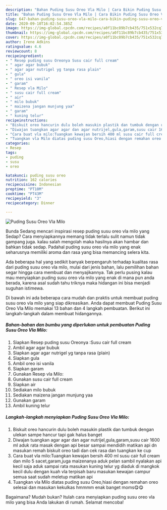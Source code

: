 ```yaml
---
description: "Bahan Puding Susu Oreo Vla Milo | Cara Bikin Puding Susu Oreo Vla Milo Yang Enak Banget"
title: "Bahan Puding Susu Oreo Vla Milo | Cara Bikin Puding Susu Oreo Vla Milo Yang Enak Banget"
slug: 647-bahan-puding-susu-oreo-vla-milo-cara-bikin-puding-susu-oreo-vla-milo-yang-enak-banget
date: 2020-09-10T16:02:54.385Z
image: https://img-global.cpcdn.com/recipes/a0f11bc89b7cb435/751x532cq70/puding-susu-oreo-vla-milo-foto-resep-utama.jpg
thumbnail: https://img-global.cpcdn.com/recipes/a0f11bc89b7cb435/751x532cq70/puding-susu-oreo-vla-milo-foto-resep-utama.jpg
cover: https://img-global.cpcdn.com/recipes/a0f11bc89b7cb435/751x532cq70/puding-susu-oreo-vla-milo-foto-resep-utama.jpg
author: Irene Adkins
ratingvalue: 4.6
reviewcount: 8
recipeingredient:
- " Resep puding susu Oreonya Susu cair full cream"
- " agar agar bubuk"
- " agar agar nutrigel yg tanpa rasa plain"
- " gula"
- " oreo isi vanila"
- " garam"
- " Resep vla Milo"
- " susu cair full cream"
- " air"
- " milo bubuk"
- " maizena jangan munjung yaa"
- " garam"
- " kuning telur"
recipeinstructions:
- "Biskuit oreo hancurin dulu boleh masukin plastik dan tumbuk dengan ulekan sampe hancur tapi gak halus banget"
- "Diwajan tuangkan agar agar dan agar nutrijel,gula,garam,susu cair 1600 ml aduk rata masak dengan api besar sampai mendidih matikan api dn masukan remah biskuit oreo tadi dan cek rasa dan tuangkan ke cup"
- "Cara buat vla milo:Tuangkan kewajan bersih 400 ml susu cair full cream dan milo 5 sacet,garam,juga maizenanya aduk pelan sambil nyalakan api kecil saja aduk sampai rata masukan kuning telur yg diaduk di mangkok kecil dulu dengan kuah vla terpisah baru masukan kewajan campur semua saat sudah meletup matikan api"
- "Tuangkan vla Milo diatas puding susu Oreo,hiasi dengan remahan oreo selesai dan masukan kekulkas hmmmm enak banget moms😋😋"
categories:
- Resep
tags:
- puding
- susu
- oreo

katakunci: puding susu oreo 
nutrition: 162 calories
recipecuisine: Indonesian
preptime: "PT10M"
cooktime: "PT43M"
recipeyield: "3"
recipecategory: Dinner

---
```



![Puding Susu Oreo Vla Milo](https://img-global.cpcdn.com/recipes/a0f11bc89b7cb435/751x532cq70/puding-susu-oreo-vla-milo-foto-resep-utama.jpg)

Bunda Sedang mencari inspirasi resep puding susu oreo vla milo yang Sedap? Cara menyiapkannya memang tidak terlalu sulit namun tidak gampang juga. kalau salah mengolah maka hasilnya akan hambar dan bahkan tidak sedap. Padahal puding susu oreo vla milo yang enak seharusnya memiliki aroma dan rasa yang bisa memancing selera kita.



Ada beberapa hal yang sedikit banyak berpengaruh terhadap kualitas rasa dari puding susu oreo vla milo, mulai dari jenis bahan, lalu pemilihan bahan segar hingga cara membuat dan menyajikannya. Tak perlu pusing kalau mau menyiapkan puding susu oreo vla milo yang enak di mana pun anda berada, karena asal sudah tahu triknya maka hidangan ini bisa menjadi suguhan istimewa.


Di bawah ini ada beberapa cara mudah dan praktis untuk membuat puding susu oreo vla milo yang siap dikreasikan. Anda dapat membuat Puding Susu Oreo Vla Milo memakai 13 bahan dan 4 langkah pembuatan. Berikut ini langkah-langkah dalam membuat hidangannya.

<!--inarticleads1-->

##### Bahan-bahan dan bumbu yang diperlukan untuk pembuatan Puding Susu Oreo Vla Milo:

1. Siapkan  Resep puding susu Oreonya :Susu cair full cream
1. Ambil  agar agar bubuk
1. Siapkan  agar agar nutrigel yg tanpa rasa (plain)
1. Siapkan  gula
1. Ambil  oreo isi vanila
1. Siapkan  garam
1. Gunakan  Resep vla Milo:
1. Gunakan  susu cair full cream
1. Siapkan  air
1. Sediakan  milo bubuk
1. Sediakan  maizena jangan munjung yaa
1. Gunakan  garam
1. Ambil  kuning telur




<!--inarticleads2-->

##### Langkah-langkah menyiapkan Puding Susu Oreo Vla Milo:

1. Biskuit oreo hancurin dulu boleh masukin plastik dan tumbuk dengan ulekan sampe hancur tapi gak halus banget
1. Diwajan tuangkan agar agar dan agar nutrijel,gula,garam,susu cair 1600 ml aduk rata masak dengan api besar sampai mendidih matikan api dn masukan remah biskuit oreo tadi dan cek rasa dan tuangkan ke cup
1. Cara buat vla milo:Tuangkan kewajan bersih 400 ml susu cair full cream dan milo 5 sacet,garam,juga maizenanya aduk pelan sambil nyalakan api kecil saja aduk sampai rata masukan kuning telur yg diaduk di mangkok kecil dulu dengan kuah vla terpisah baru masukan kewajan campur semua saat sudah meletup matikan api
1. Tuangkan vla Milo diatas puding susu Oreo,hiasi dengan remahan oreo selesai dan masukan kekulkas hmmmm enak banget moms😋😋




Bagaimana? Mudah bukan? Itulah cara menyiapkan puding susu oreo vla milo yang bisa Anda lakukan di rumah. Selamat mencoba!
